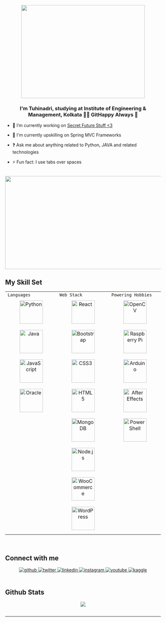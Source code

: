 <div align="center">
<img src="https://i.pinimg.com/originals/5b/54/39/5b543923641d0ef1df257706e19ee255.gif" align="center" width="400" height="300" />
</div>  

### <div align="center">I'm Tuhinadri, studying at Institute of Engineering & Management, Kolkata 👨‍💻 GitHappy Always 🚀</div>  
  

- 🔭 I’m currently working on [Secret Future Stuff <3](#)  
  

- 🌱 I'm currently upskilling on Spring MVC Frameworks 
  

- ❓ Ask me about anything related to Python, JAVA and related technologies  
  

- ⚡ Fun fact: I use tabs over spaces  
  

<br/>  

<div align="center">
<img src="https://s6.gifyu.com/images/5OcF.gif" align="center" width="1280" height="300" />
</div>  

## My Skill Set  
<table><tr><td valign="top" width="33%">
  <code>Languages</code>  
<div align="center">
<img style="margin: 10px" src="https://profilinator.rishav.dev/skills-assets/python-original.svg" alt="Python" height="75" />  
<img style="margin: 10px" src="https://profilinator.rishav.dev/skills-assets/java-original-wordmark.svg" alt="Java" height="75" />
<img style="margin: 10px" src="https://profilinator.rishav.dev/skills-assets/javascript-original.svg" alt="JavaScript" height="75" />  
<img style="margin: 10px" src="https://profilinator.rishav.dev/skills-assets/oracle-original.svg" alt="Oracle" height="75" />  
</div>

</td><td valign="top" width="33%">
  <code>Web Stack</code>
<div align="center">  
<img style="margin: 10px" src="https://profilinator.rishav.dev/skills-assets/react-original-wordmark.svg" alt="React" height="75" />  
<img style="margin: 10px" src="https://profilinator.rishav.dev/skills-assets/bootstrap-plain.svg" alt="Bootstrap" height="75" />  
<img style="margin: 10px" src="https://profilinator.rishav.dev/skills-assets/css3-original-wordmark.svg" alt="CSS3" height="75" />  
<img style="margin: 10px" src="https://profilinator.rishav.dev/skills-assets/html5-original-wordmark.svg" alt="HTML5" height="75" />  
<img style="margin: 10px" src="https://profilinator.rishav.dev/skills-assets/mongodb-original-wordmark.svg" alt="MongoDB" height="75" />  
<img style="margin: 10px" src="https://profilinator.rishav.dev/skills-assets/nodejs-original-wordmark.svg" alt="Node.js" height="75" />
<img style="margin: 10px" src="https://profilinator.rishav.dev/skills-assets/woocommerce.png" alt="WooCommerce" height="75" />   
<img style="margin: 10px" src="https://profilinator.rishav.dev/skills-assets/wordpress.png" alt="WordPress" height="75" />  
</div>


</td><td valign="top" width="33%">
  <code>Powering Hobbies</code>
<div align="center">   
<img style="margin: 10px" src="https://profilinator.rishav.dev/skills-assets/opencv-icon.svg" alt="OpenCV" height="75" />  
<img style="margin: 10px" src="https://profilinator.rishav.dev/skills-assets/raspberrypi.png" alt="Raspberry Pi" height="75" />  
<img style="margin: 10px" src="https://profilinator.rishav.dev/skills-assets/arduino.png" alt="Arduino" height="75" />    
<img style="margin: 10px" src="https://profilinator.rishav.dev/skills-assets/aftereffects.png" alt="After Effects" height="75" />  
<img style="margin: 10px" src="https://profilinator.rishav.dev/skills-assets/powershell.png" alt="PowerShell" height="75" />  
</div>


</td></tr></table>  

<br/>  


## Connect with me  
<div align="center">
<a href="https://github.com/tuhiniris" target="_blank">
<img src=https://img.shields.io/badge/github-%2324292e.svg?&style=for-the-badge&logo=github&logoColor=white alt=github style="margin-bottom: 5px;" />
</a>
<a href="https://twitter.com/tuhehero" target="_blank">
<img src=https://img.shields.io/badge/twitter-%2300acee.svg?&style=for-the-badge&logo=twitter&logoColor=white alt=twitter style="margin-bottom: 5px;" />
</a>
<a href="https://www.linkedin.com/in/tuhinadri-banerjee-4a03ab1b4/" target="_blank">
<img src=https://img.shields.io/badge/linkedin-%231E77B5.svg?&style=for-the-badge&logo=linkedin&logoColor=white alt=linkedin style="margin-bottom: 5px;" />
</a>
<a href="https://instagram.com/tuhiniris" target="_blank">
<img src=https://img.shields.io/badge/instagram-%23000000.svg?&style=for-the-badge&logo=instagram&logoColor=white alt=instagram style="margin-bottom: 5px;" />
</a>
<a href="https://www.youtube.com/channel/UCRshVlyBiPJuT_lyr_-IOjg" target="_blank">
<img src=https://img.shields.io/badge/youtube-%23EE4831.svg?&style=for-the-badge&logo=youtube&logoColor=white alt=youtube style="margin-bottom: 5px;" />
</a>
<a href="https://www.kaggle.com/tuhinadribanerjee" target="_blank">
<img src=https://img.shields.io/badge/kaggle-%2344BAE8.svg?&style=for-the-badge&logo=kaggle&logoColor=white alt=kaggle style="margin-bottom: 5px;" />
</a>  
</div>  
  

<br/>  


## Github Stats  
<div align="center"><img src="https://github-readme-stats.vercel.app/api?username=tuhiniris&show_icons=true&count_private=true&hide_border=true" align="center" /></div>  

<br/>  


----

